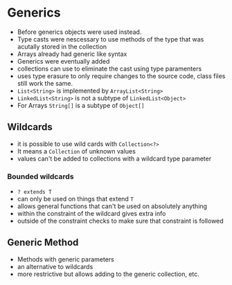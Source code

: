# Generics
+ Before generics objects were used instead.
+ Type casts were nescessary to use methods of the type that was acutally stored in the collection
+ Arrays already had generic like syntax
+ Generics were eventually added 
+ collections can use to eliminate the cast using type paramenters
+ uses type erasure to only require changes to the source code, class files still work the same.
+ `List<String>` is implemented by `ArrayList<String>`
+ `LinkedList<String>` is not a subtype of `LinkedList<Object>` 
+ For Arrays `String[]` is a subtype of `Object[]`

## Wildcards
+ it is possible to use wild cards with `Collection<?>`
+ It means a `Collection` of unknown values
+ values can't be added to collections with a wildcard type parameter

### Bounded wildcards
+ `? extends T`
+ can only be used on things that extend `T`
+ allows general functions that can't be used on absolutely anything
+ within the constraint of the wildcard gives extra info
+ outside of the constraint checks to make sure that constraint is followed

## Generic Method
+ Methods with generic parameters
+ an alternative to wildcards
+ more restrictive but allows adding to the generic collection, etc.
